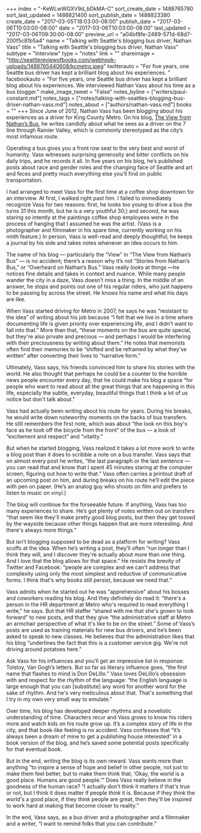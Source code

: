 +++
index = "-KeWLwWGXV9d_bDkMA-C"
sort_create_date = 1488765780
sort_last_updated = 1488821400
sort_publish_date = 1488823380
create_date = "2017-03-05T18:03:00-08:00"
publish_date = "2017-03-06T10:03:00-08:00"
date = "2017-03-06T10:03:00-08:00"
last_updated = "2017-03-06T09:30:00-08:00"
preview_url = "a04bf8fe-2489-571d-68d7-200f5c81b5a4"
name = "Talking with Seattle's blogging bus driver, Nathan Vass"
title = "Talking with Seattle's blogging bus driver, Nathan Vass"
subtype = "Interview"
type = "notes"
link = ""
shareimage = "http://seattlereviewofbooks.com/webhook-uploads/1488765440608/kcmetro.jpeg"
twitterauto = "For five years, one Seattle bus driver has kept a brilliant blog about his experiences. "
facebookauto = "For five years, one Seattle bus driver has kept a brilliant blog about his experiences. We interviewed Nathan Vass about his time as a bus blogger."
make_image_tweet = "False"
notes_byline = ["writers/paul-constant.md"]
notes_tags = ["notes/talking-with-seattles-blogging-bus-driver-nathan-vass.md"]
notes_about = ["authors/nathan-vass.md"]
books = ""
+++
Since June of 2012, Nathan Vass has been blogging about his experiences as a driver for King County Metro. On his blog, [The View from Nathan’s Bus]( http://www.nathanvass.com/the-view-from-nathans-bus), he writes candidly about what he sees as a driver on the 7 line through Rainier Valley, which is commonly stereotyped as the city’s most infamous route.
 
Operating a bus gives you a front row seat to the very best and worst of humanity. Vass witnesses surprising generosity and bitter conflicts on his daily trips, and he records it all. In five years on his blog, he’s published posts about race and gender roles and the changing face of Seattle and art and feces and pretty much everything else you’ll find on public transportation.
 
I had arranged to meet Vass for the first time at a coffee shop downtown for an interview. At first, I walked right past him. I failed to immediately recognize Vass for two reasons: first, he looks too young to drive a bus (he turns 31 this month, but he is a very youthful 30;) and second, he was staring so intently at the paintings coffee shop employees were in the process of hanging that I assumed he was the artist. (Vass is a photographer and filmmaker in his spare time, currently working on his ninth feature.) In person, Vass is well-read and deeply thoughtful; he keeps a journal by his side and takes notes whenever an idea occurs to him.
 
The name of his blog — particularly the “View” in “The View from Nathan’s Bus” — is no accident; there’s a reason why it’s not “Stories from Nathan’s Bus,” or “Overheard on Nathan’s Bus.” Vass really *looks* at things —he notices fine details and takes in context and nuance. While many people wander the city in a daze, Vass doesn’t miss a thing. In the middle of an answer, he stops and points out one of his regular riders, who just happens to be passing by across the street. He knows his name and what his days are like.  
 
When Vass started driving for Metro in 2007, he says he was “resistant to the idea” of writing about his job because “I felt that we live in a time where documenting life is given priority over experiencing life, and I didn't want to fall into that.” More than that, “these moments on the bus are quite special, but they're also private and precious — and perhaps I would be interfering with their preciousness by writing about them.” He notes that memorists often find their memories to be “shifted and be reframed by what they've written” after converting their lives to “narrative form.”
 
Ultimately, Vass says, his friends convinced him to share his stories with the world. He also thought that perhaps he could be a counter to the horrible news people encounter every day, that he could make his blog a space “for people who want to read about all the great things that are happening in this life, especially the subtle, everyday, beautiful things that I think a lot of us notice but don't talk about.”
 
Vass had actually been writing about his route for years. During his breaks, he would write down noteworthy moments on the backs of bus transfers. He still remembers the first note, which was about “the look on this boy's face as he took off the bicycle from the front” of the bus — a look of “excitement and respect” and “vitality.” 

But when he started blogging, Vass realized it takes a lot more work to write a blog post than it does to scribble a note on a bus transfer. Vass says that on almost every post he writes, “the last paragraph or the last sentence — you can read that and know that I spent 45 minutes staring at the computer screen, figuring out how to write that.” Vass often carries a printout draft of an upcoming post on him, and during breaks on his route he’ll edit the piece with pen on paper. (He’s an analog guy who shoots on film and prefers to listen to music on vinyl.)

The blog will continue for the forseeable future. If anything, Vass has too many experiences to share. He’s got plenty of notes written out on transfers “that seem like they'll make pretty good blog posts, but then they get tossed by the wayside because other things happen that are more interesting. And there's always more things.”

But isn’t blogging supposed to be dead as a platform for writing? Vass scoffs at the idea. When he’s writing a post, they’ll often “run longer than I think they will, and I discover they're actually about more than one thing. And I love that the blog allows for that space.”  He resists the brevity of Twitter and Facebook: “people are complex and we can't address that complexity using only the most simplest and reductive of communicative forms. I think that's why books still persist, because we need that.”

Vass admits when he started out he was “apprehensive” about his bosses and coworkers reading his blog. And they definitely do read it: “there's a person in the HR department at Metro who's required to read everything I write,” he says. But that HR staffer “shared with me that she's grown to look forward” to new posts, and that they give “the administrative staff at Metro an armchair perspective of what it's like to be on the street.” Some of Vass’s posts are used as training materials for new bus drivers, and he’s been asked to speak to new classes. He believes that the administration likes that his blog “underlines the fact that this is a customer service gig. We're not driving around potatoes here.”

Ask Vass for his influences and you’ll get an impressive list in response: Tolstoy, Van Gogh’s letters. But so far as literary influence goes, “the first name that flashes to mind is Don DeLillo.” Vass loves DeLillo’s obsession with and respect for the rhythm of the language: “the English language is large enough that you can [substitute] any word for another word for the sake of rhythm. And he's very meticulous about that. That's something that I try in my own very small way to emulate.”

Over time, his blog has developed deeper rhythms and a novelistic understanding of time. Characters recur and Vass grows to know his riders more and watch kids on his route grow up. It’s a complex story of life in the city, and that book-like feeling is no accident. Vass confesses that “it’s always been a dream of mine to get a publishing house interested” in a book version of the blog, and he’s saved some potential posts specifically for that eventual book.

But in the end, writing the blog is its own reward. Vass wants more than anything “to inspire a sense of hope and belief in other people, not just to make them feel better, but to make them think that, ‘Okay, the world is a good place. Humans are good people.’” Does Vass really believe in the goodness of the human race? “I actually don't think it matters if that's true or not, but I think it does matter if people *think* it is. Because if they *think* the world's a good place, if they *think* people are great, then they'll be inspired to work hard at making that become closer to reality.” 

In the end, Vass says, as a bus driver and a photographer and a filmmaker and a writer, “I want to remind folks that you can contribute.” 

